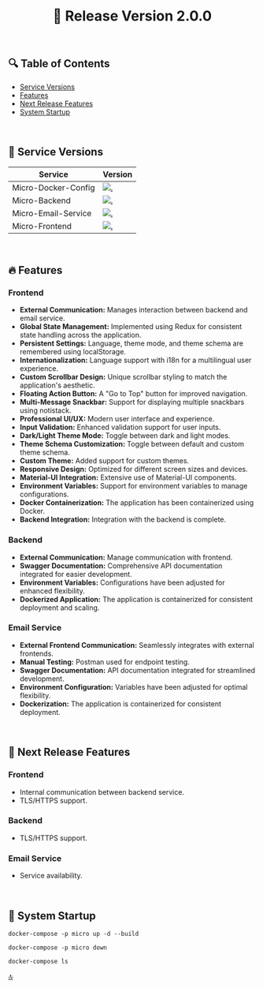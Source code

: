 <h1 id="top" align="center">🚢 Release Version 2.0.0 </h1> 

<br/>

## 🔍 Table of Contents

- [Service Versions](#service-versions)
- [Features](#features)
- [Next Release Features](#next-release-features)
- [System Startup](#system-startup)
 
<br/>

<h2 id="service-versions">🧩 Service Versions</h2> 

| Service               | Version                                                                                                                                                                           |
|-----------------------|-----------------------------------------------------------------------------------------------------------------------------------------------------------------------------------|
| Micro-Docker-Config   | [![.](https://img.shields.io/badge/2.0.0-233838?style=flat&label=release&labelColor=4A154B&color=233838)](https://github.com/ahmettoguz/Micro-Docker-Config/tree/release/2.0.0)   |
| Micro-Backend         | [![.](https://img.shields.io/badge/1.2.0-233838?style=flat&label=release&labelColor=4A154B&color=233838)](https://github.com/ahmettoguz/Micro-Backend/tree/release/1.2.0)         |
| Micro-Email-Service   | [![.](https://img.shields.io/badge/1.1.0-233838?style=flat&label=release&labelColor=4A154B&color=233838)](https://github.com/ahmettoguz/Micro-Email-Service/tree/release/1.1.0)   |
| Micro-Frontend        | [![.](https://img.shields.io/badge/2.1.0-233838?style=flat&label=release&labelColor=4A154B&color=233838)](https://github.com/ahmettoguz/Micro-Frontend/tree/release/2.1.0)        |

<br/>

<h2 id="features">🔥 Features</h2>

### Frontend

+ **External Communication:** Manages interaction between backend and email service.
+ **Global State Management:** Implemented using Redux for consistent state handling across the application.
+ **Persistent Settings:** Language, theme mode, and theme schema are remembered using localStorage.
+ **Internationalization:** Language support with i18n for a multilingual user experience.
+ **Custom Scrollbar Design:** Unique scrollbar styling to match the application's aesthetic.
+ **Floating Action Button:** A "Go to Top" button for improved navigation.
+ **Multi-Message Snackbar:** Support for displaying multiple snackbars using notistack.
+ **Professional UI/UX:** Modern user interface and experience.
+ **Input Validation:** Enhanced validation support for user inputs.
+ **Dark/Light Theme Mode:** Toggle between dark and light modes.
+ **Theme Schema Customization:** Toggle between default and custom theme schema.
+ **Custom Theme:** Added support for custom themes.
+ **Responsive Design:** Optimized for different screen sizes and devices.
+ **Material-UI Integration:** Extensive use of Material-UI components.
+ **Environment Variables:** Support for environment variables to manage configurations.
+ **Docker Containerization:** The application has been containerized using Docker.
+ **Backend Integration:** Integration with the backend is complete.

### Backend

+ **External Communication:** Manage communication with frontend.
+ **Swagger Documentation:** Comprehensive API documentation integrated for easier development.
+ **Environment Variables:** Configurations have been adjusted for enhanced flexibility.
+ **Dockerized Application:** The application is containerized for consistent deployment and scaling.


### Email Service

+ **External Frontend Communication:** Seamlessly integrates with external frontends.
+ **Manual Testing:** Postman used for endpoint testing.
+ **Swagger Documentation:** API documentation integrated for streamlined development.
+ **Environment Configuration:** Variables have been adjusted for optimal flexibility.
+ **Dockerization:** The application is containerized for consistent deployment.
  
<br/>

<h2 id="next-release-features">🚧 Next Release Features</h2>

### Frontend
- Internal communication between backend service.
- TLS/HTTPS support.

### Backend
- TLS/HTTPS support.

### Email Service
- Service availability.

<br/>
  
<h2 id="system-startup">🚀 System Startup</h2> 

```
docker-compose -p micro up -d --build

docker-compose -p micro down

docker-compose ls
```

[🔝](#top)
